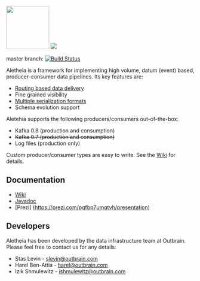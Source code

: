 <img src="/logo/Aletheia-logo.png" height="115"></img>
![](https://github.com/outbrain/Aletheia/blob/master/logo/Aletheia.png)

master branch: [![Build Status](https://travis-ci.org/outbrain/Aletheia.svg?branch=master)](https://travis-ci.org/outbrain/Aletheia)

Aletheia is a framework for implementing high volume, datum (event) based, producer-consumer data pipelines. Its key features are:
 * [Routing based data delivery](https://github.com/outbrain/Aletheia/wiki/Routing)
 * Fine grained visibility
 * [Multiple serialization formats](https://github.com/outbrain/Aletheia/wiki/Serialization)
 * Schema evolution support

Aletehia supports the following producers/consumers out-of-the-box:
* Kafka 0.8 (production and consumption)
* ~~Kafka 0.7 (production and consumption)~~
* Log files (production only)

Custom producer/consumer types are easy to write. See the [Wiki](https://github.com/outbrain/Aletheia/wiki/Production-%26-Consumption-EndPoint-types) for details.

Documentation
--------------

*  [Wiki](https://github.com/outbrain/Aletheia/wiki)
*  [Javadoc](http://outbrain.github.io/Aletheia/)
*  [Prezi] (https://prezi.com/pqfbp7umqtvh/presentation)

Developers
----------

Aletheia has been developed by the data infrastructure team at Outbrain.   
Please feel free to contact us for any details:

* Stas Levin - <slevin@outbrain.com>
* Harel Ben-Attia - <harel@outbrain.com>
* Izik Shmulewitz - <ishmulewitz@outbrain.com>
